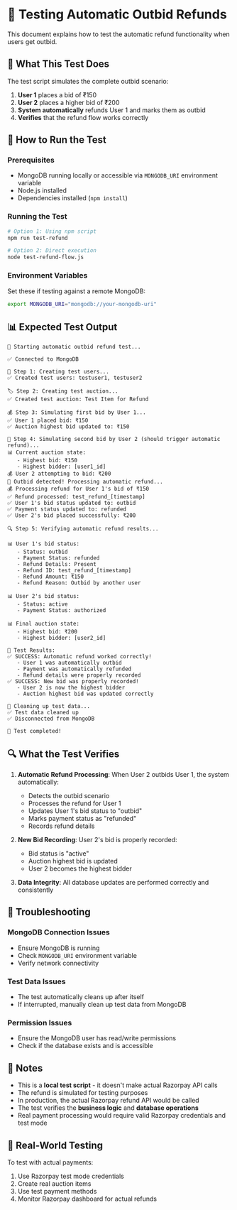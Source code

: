 # 🧪 Testing Automatic Outbid Refunds

This document explains how to test the automatic refund functionality when users get outbid.

## 🎯 What This Test Does

The test script simulates the complete outbid scenario:
1. **User 1** places a bid of ₹150
2. **User 2** places a higher bid of ₹200
3. **System automatically** refunds User 1 and marks them as outbid
4. **Verifies** that the refund flow works correctly

## 🚀 How to Run the Test

### Prerequisites
- MongoDB running locally or accessible via `MONGODB_URI` environment variable
- Node.js installed
- Dependencies installed (`npm install`)

### Running the Test

```bash
# Option 1: Using npm script
npm run test-refund

# Option 2: Direct execution
node test-refund-flow.js
```

### Environment Variables
Set these if testing against a remote MongoDB:
```bash
export MONGODB_URI="mongodb://your-mongodb-uri"
```

## 📊 Expected Test Output

```
🧪 Starting automatic outbid refund test...

✅ Connected to MongoDB

👥 Step 1: Creating test users...
✅ Created test users: testuser1, testuser2

🏷️ Step 2: Creating test auction...
✅ Created test auction: Test Item for Refund

💰 Step 3: Simulating first bid by User 1...
✅ User 1 placed bid: ₹150
✅ Auction highest bid updated to: ₹150

🚀 Step 4: Simulating second bid by User 2 (should trigger automatic refund)...
📊 Current auction state:
   - Highest bid: ₹150
   - Highest bidder: [user1_id]
💰 User 2 attempting to bid: ₹200
🔄 Outbid detected! Processing automatic refund...
💰 Processing refund for User 1's bid of ₹150
✅ Refund processed: test_refund_[timestamp]
✅ User 1's bid status updated to: outbid
✅ Payment status updated to: refunded
✅ User 2's bid placed successfully: ₹200

🔍 Step 5: Verifying automatic refund results...

📊 User 1's bid status:
   - Status: outbid
   - Payment Status: refunded
   - Refund Details: Present
   - Refund ID: test_refund_[timestamp]
   - Refund Amount: ₹150
   - Refund Reason: Outbid by another user

📊 User 2's bid status:
   - Status: active
   - Payment Status: authorized

📊 Final auction state:
   - Highest bid: ₹200
   - Highest bidder: [user2_id]

🎯 Test Results:
✅ SUCCESS: Automatic refund worked correctly!
   - User 1 was automatically outbid
   - Payment was automatically refunded
   - Refund details were properly recorded
✅ SUCCESS: New bid was properly recorded!
   - User 2 is now the highest bidder
   - Auction highest bid was updated correctly

🧹 Cleaning up test data...
✅ Test data cleaned up
✅ Disconnected from MongoDB

🏁 Test completed!
```

## 🔍 What the Test Verifies

1. **Automatic Refund Processing**: When User 2 outbids User 1, the system automatically:
   - Detects the outbid scenario
   - Processes the refund for User 1
   - Updates User 1's bid status to "outbid"
   - Marks payment status as "refunded"
   - Records refund details

2. **New Bid Recording**: User 2's bid is properly recorded:
   - Bid status is "active"
   - Auction highest bid is updated
   - User 2 becomes the highest bidder

3. **Data Integrity**: All database updates are performed correctly and consistently

## 🚨 Troubleshooting

### MongoDB Connection Issues
- Ensure MongoDB is running
- Check `MONGODB_URI` environment variable
- Verify network connectivity

### Test Data Issues
- The test automatically cleans up after itself
- If interrupted, manually clean up test data from MongoDB

### Permission Issues
- Ensure the MongoDB user has read/write permissions
- Check if the database exists and is accessible

## 📝 Notes

- This is a **local test script** - it doesn't make actual Razorpay API calls
- The refund is simulated for testing purposes
- In production, the actual Razorpay refund API would be called
- The test verifies the **business logic** and **database operations**
- Real payment processing would require valid Razorpay credentials and test mode

## 🔄 Real-World Testing

To test with actual payments:
1. Use Razorpay test mode credentials
2. Create real auction items
3. Use test payment methods
4. Monitor Razorpay dashboard for actual refunds
